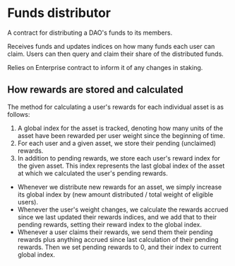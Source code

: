 # Funds distributor

A contract for distributing a DAO's funds to its members.

Receives funds and updates indices on how many funds each user can claim.
Users can then query and claim their share of the distributed funds.

Relies on Enterprise contract to inform it of any changes in staking.

## How rewards are stored and calculated

The method for calculating a user's rewards for each individual asset is as follows:

1. A global index for the asset is tracked, denoting how many units of the asset have been rewarded per user weight
   since the beginning of time.
2. For each user and a given asset, we store their pending (unclaimed) rewards.
3. In addition to pending rewards, we store each user's reward index for the given asset. This index represents the last
   global index of the asset at which we calculated the user's pending rewards.

- Whenever we distribute new rewards for an asset, we simply increase its global index by (new amount distributed /
  total weight of eligible users).
- Whenever the user's weight changes, we calculate the rewards accrued since we last updated their rewards indices, and
  we add that to their pending rewards, setting their reward index to the global index.
- Whenever a user claims their rewards, we send them their pending rewards plus anything accrued since last calculation
  of their pending rewards. Then we set pending rewards to 0, and their index to current global index.